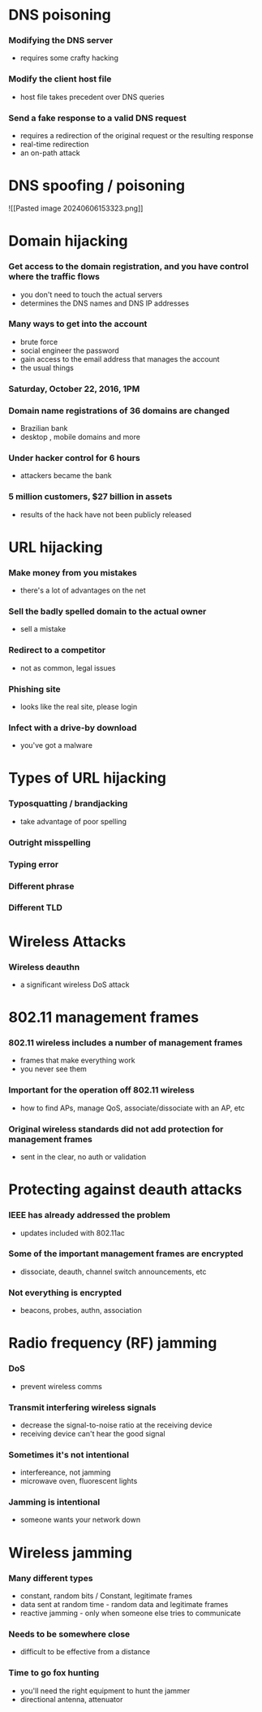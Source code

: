 # DNS poisoning
### Modifying the DNS server
- requires some crafty hacking
### Modify the client host file
- host file takes precedent over DNS queries
### Send a fake response to a valid DNS request
- requires a redirection of the original request or the resulting response
- real-time redirection
- an on-path attack
# DNS spoofing / poisoning
![[Pasted image 20240606153323.png]]
# Domain hijacking
### Get access to the domain registration, and you have control where the traffic flows
- you don't need to touch the actual servers
- determines the DNS names and DNS IP addresses
### Many ways to get into the account
- brute force
- social engineer the password
- gain access to the email address that manages the account
- the usual things
### Saturday, October 22, 2016, 1PM
### Domain name registrations of 36 domains are changed
- Brazilian bank
- desktop , mobile domains and more
### Under hacker control for 6 hours
- attackers became the bank
### 5 million customers, $27 billion in assets
- results of the hack have not been publicly released
# URL hijacking
### Make money from you mistakes
- there's a lot of advantages on the net
### Sell the badly spelled domain to the actual owner
- sell a mistake
### Redirect to a competitor
- not as common, legal issues
### Phishing site
- looks like the real site, please login
### Infect with a drive-by download
- you've got a malware
# Types of URL hijacking
### Typosquatting / brandjacking
- take advantage of poor spelling
### Outright misspelling
### Typing error
### Different phrase
### Different TLD
# Wireless Attacks
### Wireless deauthn
- a significant wireless DoS attack
# 802.11 management frames
### 802.11 wireless includes a number of management frames
- frames that make everything work
- you never see them
### Important for the operation off 802.11 wireless
- how to find APs, manage QoS, associate/dissociate with an AP, etc
### Original wireless standards did not add protection for management frames
- sent in the clear, no auth or validation
# Protecting against deauth attacks
### IEEE has already addressed the problem
- updates included with 802.11ac
### Some of the important management frames are encrypted
- dissociate, deauth, channel switch announcements, etc
### Not everything is encrypted
- beacons, probes, authn, association
# Radio frequency (RF) jamming
### DoS
- prevent wireless comms
### Transmit interfering wireless signals
- decrease the signal-to-noise ratio at the receiving device
- receiving device can't hear the good signal
### Sometimes it's not intentional
- interfereance, not jamming
- microwave oven, fluorescent lights
### Jamming is intentional
- someone wants your network down
# Wireless jamming
### Many different types
- constant, random bits / Constant, legitimate frames
- data sent at random time - random data and legitimate frames
- reactive jamming - only when someone else tries to communicate
### Needs to be somewhere close
- difficult to be effective from a distance
### Time to go fox hunting
- you'll need the right equipment to hunt the jammer
- directional antenna, attenuator